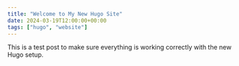 ```yaml
---
title: "Welcome to My New Hugo Site"
date: 2024-03-19T12:00:00+00:00
tags: ["hugo", "website"]
---
```


This is a test post to make sure everything is working correctly with the new Hugo setup. 